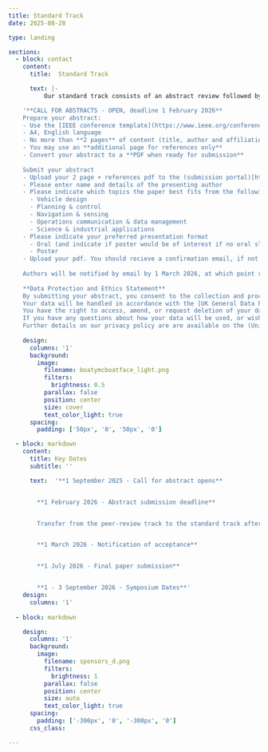 ```yaml
---
title: Standard Track
date: 2025-08-28

type: landing

sections:
  - block: contact
    content:
      title:  Standard Track

      text: |-
          Our standard track consists of an abstract review followed by submission of full length papers of **6 pages or less**.

    '**CALL FOR ABSTRACTS - OPEN, deadline 1 February 2026**
    Prepare your abstract:
    - Use the [IEEE conference template](https://www.ieee.org/conferences/publishing/templates)
    - A4, English language
    - No more than **2 pages** of content (title, author and affiliation, figures and tables)
    - You may use an **additional page for references only**
    - Convert your abstract to a **PDF when ready for submission**
     
    Submit your abstract
    - Upload your 2 page + references pdf to the (submission portal)[https://southampton.qualtrics.com/jfe/form/SV_es2jQ1nWbpUoZxQ] before 1 February 2026
    - Please enter name and details of the presenting author
    - Please indicate which topics the paper best fits from the following. You can select more than one:
      - Vehicle design
      - Planning & control
      - Navigation & sensing
      - Operations communication & data management
      - Science & industrial applications
    - Please indicate your preferred presentation format
      - Oral (and indicate if poster would be of interest if no oral slots are available)
      - Poster
    - Upload your pdf. You should recieve a confirmation email, if not contact (auv2026@soton.ac.uk)[mailto:auv2026@soton.ac.uk]
     
    Authors will be notified by email by 1 March 2026, at which point registration and visa letter details will be available. Full papers (6 pages IEEE conference template) are due 1 July 2026 together with IEEE copyright form. Details available nearer the time.
  
    **Data Protection and Ethics Statement**
    By submitting your abstract, you consent to the collection and processing of your personal data for the purposes of organising and managing the AUV2026 Conference. This includes communication regarding your submission, inclusion in the conference programme and materials if accepted, and related administrative tasks.
    Your data will be handled in accordance with the [UK General Data Protection Regulation](https://www.gov.uk/data-protection) and the [Data Protection Act 2018](https://www.legislation.gov.uk/ukpga/2018/12/contents/enacted). We will only collect data necessary for the abstract review and event coordination process, and it will be stored securely and retained only for as long as necessary.
    You have the right to access, amend, or request deletion of your data at any time. If your abstract includes information about other individuals, please ensure you have obtained their consent before submission.
    If you have any questions about how your data will be used, or wish to exercise your rights under data protection law, please contact (auv2026@soton.ac.uk)[mailto:auv2026@soton.ac.uk].
    Further details on our privacy policy are are available on the (University of Southampton’s privacy notice page)[https://www.southampton.ac.uk/about/governance/regulations-policies/privacy-policy].'
                   
    design:
      columns: '1'
      background:
        image: 
          filename: boatymcboatface_light.png
          filters:
            brightness: 0.5
          parallax: false
          position: center
          size: cover
          text_color_light: true          
      spacing:
        padding: ['50px', '0', '50px', '0']      

  - block: markdown
    content:
      title: Key Dates
      subtitle: ''

      text:  '**1 September 2025 - Call for abstract opens**                     


        **1 February 2026 - Abstract submission deadline** 


        Transfer from the peer-review track to the standard track after this date is possible, subject to the agreement of the editors, technical committee and authors     


        **1 March 2026 - Notification of acceptance** 


        **1 July 2026 - Final paper submission** 


        **1 - 3 September 2026 - Symposium Dates**'
    design:
      columns: '1'
   
  - block: markdown

    design:
      columns: '1'
      background:
        image: 
          filename: sponsors_d.png
          filters:
            brightness: 1
          parallax: false
          position: center
          size: auto
          text_color_light: true
      spacing:
        padding: ['-300px', '0', '-300px', '0']
      css_class:

---
```

